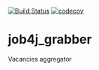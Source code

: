 [![Build Status](https://travis-ci.org/mankokolya/job4j_grabber.svg?branch=master)](https://travis-ci.org/mankokolya/job4j_grabber)
[![codecov](https://codecov.io/gh/mankokolya/job4j_grabber/branch/master/graph/badge.svg)](https://codecov.io/gh/mankokolya/job4j_grabber)
# job4j_grabber
Vacancies aggregator
